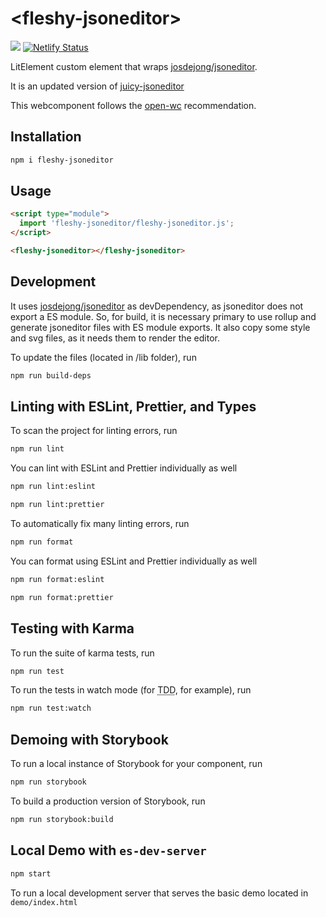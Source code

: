 # \<fleshy-jsoneditor>

![](https://github.com/trystan2k/fleshy-jsoneditor/workflows/Build-CI/badge.svg)
[![Netlify Status](https://api.netlify.com/api/v1/badges/ec50add2-cd3d-403b-97c8-886c658803f2/deploy-status)](https://app.netlify.com/sites/fleshy-jsoneditor/deploys)

LitElement custom element that wraps [josdejong/jsoneditor](http://github.com/josdejong/jsoneditor). 

It is an updated version of [juicy-jsoneditor](https://github.com/Juicy/juicy-jsoneditor)

This webcomponent follows the [open-wc](https://github.com/open-wc/open-wc) recommendation.

## Installation
```bash
npm i fleshy-jsoneditor
```

## Usage
```html
<script type="module">
  import 'fleshy-jsoneditor/fleshy-jsoneditor.js';
</script>

<fleshy-jsoneditor></fleshy-jsoneditor>
```

## Development
It uses [josdejong/jsoneditor](http://github.com/josdejong/jsoneditor) as devDependency, as jsoneditor does not export a ES module. So, for build, it is necessary primary to use rollup and generate jsoneditor files with ES module exports. It also copy some style and svg files, as it needs them to render the editor.

To update the files (located in /lib folder), run
```bash
npm run build-deps
```

## Linting with ESLint, Prettier, and Types
To scan the project for linting errors, run
```bash
npm run lint
```

You can lint with ESLint and Prettier individually as well
```bash
npm run lint:eslint
```
```bash
npm run lint:prettier
```

To automatically fix many linting errors, run
```bash
npm run format
```

You can format using ESLint and Prettier individually as well
```bash
npm run format:eslint
```
```bash
npm run format:prettier
```

## Testing with Karma
To run the suite of karma tests, run
```bash
npm run test
```

To run the tests in watch mode (for <abbr title="test driven development">TDD</abbr>, for example), run

```bash
npm run test:watch
```

## Demoing with Storybook
To run a local instance of Storybook for your component, run
```bash
npm run storybook
```

To build a production version of Storybook, run
```bash
npm run storybook:build
```

## Local Demo with `es-dev-server`
```bash
npm start
```
To run a local development server that serves the basic demo located in `demo/index.html`
